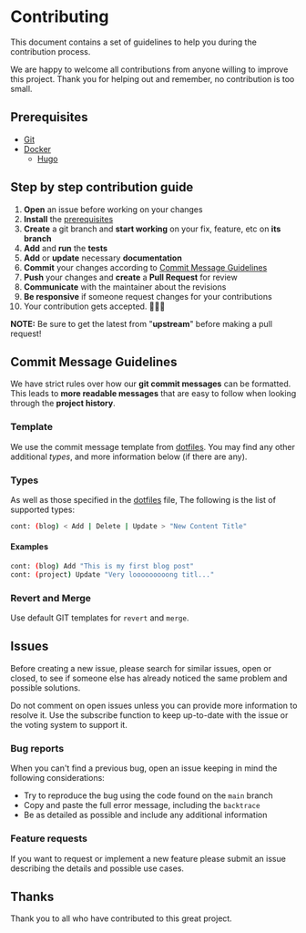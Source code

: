 # Contributing

This document contains a set of guidelines to help you during the contribution
process.

We are happy to welcome all contributions from anyone willing to improve this
project. Thank you for helping out and remember, no contribution is too small.

## Prerequisites

- [Git](https://git-scm.com)
- [Docker](https://www.docker.com)
  - [Hugo](https://gohugo.io)

## Step by step contribution guide

01. **Open** an issue before working on your changes
02. **Install** the [prerequisites](#prerequisites)
03. **Create** a git branch and **start working** on your fix, feature, etc on
    **its branch**
04. **Add** and **run** the **tests**
05. **Add** or **update** necessary **documentation**
06. **Commit** your changes according to [Commit Message Guidelines](#commit-message-guidelines)
07. **Push** your changes and **create** a **Pull Request** for review
08. **Communicate** with the maintainer about the revisions
09. **Be responsive** if someone request changes for your contributions
10. Your contribution gets accepted. 🎉🎉🎉

**NOTE:** Be sure to get the latest from "**upstream**" before making a pull
request!

## Commit Message Guidelines

We have strict rules over how our **git commit messages** can be formatted. This
leads to **more readable messages** that are easy to follow when looking through
the **project history**.

### Template

We use the commit message template from [dotfiles]. You may find any other
additional *types*, and more information below (if there are any).

[dotfiles]: https://github.com/erdaltsksn/dotfiles/blob/main/git/.gittemplate

### Types

As well as those specified in the [dotfiles] file, The following is the list of
supported types:

```sh
cont: (blog) < Add | Delete | Update > "New Content Title"
```

#### Examples

```sh
cont: (blog) Add "This is my first blog post"
cont: (project) Update "Very looooooooong titl..."
```

### Revert and Merge

Use default GIT templates for `revert` and `merge`.

## Issues

Before creating a new issue, please search for similar issues, open or closed,
to see if someone else has already noticed the same problem and possible
solutions.

Do not comment on open issues unless you can provide more information to resolve
it. Use the subscribe function to keep up-to-date with the issue or the voting
system to support it.

### Bug reports

When you can't find a previous bug, open an issue keeping in mind the following
considerations:

- Try to reproduce the bug using the code found on the `main` branch
- Copy and paste the full error message, including the `backtrace`
- Be as detailed as possible and include any additional information

### Feature requests

If you want to request or implement a new feature please submit an issue
describing the details and possible use cases.

## Thanks

Thank you to all who have contributed to this great project.
